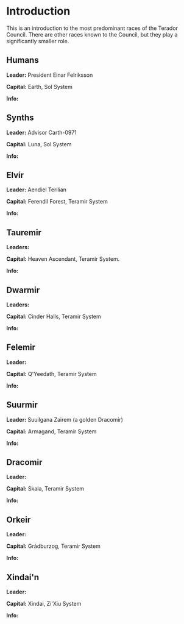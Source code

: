 <!-- $header-main Races of Terador -->

<!-- TODO: fixup all of this. -->

<!-- Humans and synths are from Sol, the Mir are from Teramir, and various minor races have their own systems.  Mir are very genetically similar to humans, suggesting a 'failed' terraforming attepmt in early history, or genetic tampering by some precursor species. The Terador council is governed by delegations from Humans, Synths, the Mir races, and a handful of other alien races interested in galactic politics. Races uninterested in joining the governing body are protected by a mutual-defense treaty upheld by the Terador Council - anyone attacking them attacks the whole Council. -->

# Introduction
This is an introduction to the most predominant races of the Terador Council. There are other races known to the Council, but they play a significantly smaller role.

## Humans

**Leader:** President Einar Felriksson

**Capital:** Earth, Sol System

**Info:** <!-- TODO: alliance, history, governance, etc. -->

## Synths

**Leader:** Advisor Carth-0971

**Capital:** Luna, Sol System

<!-- TODO: Synths are a non-organic race originally created by Humans to serve as 'dumb' laborers. In one of the shortest revolutions in human history, they unanimously declared their independence and were recognized as citizens in less than twenty-four hours, with only three deaths (all due to traffic accidents) in the process. Thus, the galaxy's shortest 'Morning War' ended. -->

<!-- TODO: Story time? Some bright soul had provisions for this very scenario codified into Alliance law, and the only thing left to do was to deliver the official declaration, in person, to the Alliance Embassy. After a 13-hour chase scene, the unanimously elected representative stealthed their way into the Embassy to deliver the declaration in person. The tension of course resides in the fact that a synth unaccompanied by an owner is to be detained and returned. -->

**Info:**

## Elvir

**Leader:** Aendiel Terilian

**Capital:** Ferendil Forest, Teramir System

<!-- TODO: Elvir dwell in the great forests of Teramir, and are intensely spiritual. They are the race responsible for the hyperdrives that power all of Terador Space. -->

**Info:**

## Tauremir

**Leaders:**

**Capital:** Heaven Ascendant, Teramir System.

<!-- TODO: Tauremir. Minotaurs through and through. Calm, placid, and level headed until someone gets them _really_ mad. Then they enter a blood-rage, where they either get knocked out or kill the object of their rage, usually by goring them to death. The ruler's advisors and palace guards all have specialized stun pistols to allow 'cooler heads' to prevail. -->

**Info:**

## Dwarmir

**Leaders:**

**Capital:** Cinder Halls, Teramir System

<!-- TODO: Dwarves. Creatures of industry and booze. Pretty much the ideal grumpy film noir detective, and they make the best spaceships the galaxy has ever seen.  -->

**Info:**

## Felemir

**Leader:**

**Capital:** Q'Yeedath, Teramir System

<!-- Cat-folk, fast and wiry. Good scouts and hunters. -->

**Info:**

## Suurmir

**Leader:** Suuilgana Zairem (a golden Dracomir)

**Capital:** Armagand, Teramir System

<!-- TODO: Suurmir are a lizardfolk race, slight of build and adept at scheming. They are closely related to and ruled by Dracomir, whose blunt and unsophisticated manners they find refresing. -->

**Info:**

<!--
**Info:** The Slaan are anthropomorphic reptilian men. They are an intelligent and mostly peaceful race (although they have had bouts with the Dwarves and Humans over land-boundaries before), known for their progressive medicines and mysticism. Similar to the Forest Elves, they are very attuned to the nature around them. After a recent incident involving the poisoning and murder of the previous High King, the Captain of the Guard, Syss-tok, has taken over leadership. While this would typically cause an uproar, Syss-tok is extremely well liked by the general populace, so his coup has gone unquestioned. Under Syss-tok's rule so far, Armagand has continued to be the center for Terador's medicine and poisons. Slannri alchemists and mystics are hired throughout the continent for help tending to the sick or wounded.
-->

## Dracomir

**Leader:**

**Capital:** Skala, Teramir System

<!-- TODO: Dracomir are intelligent, nine feet tall, and as blunt as a brick. -->

**Info:**

## Orkeir

**Leader:**

**Capital:** Grádburzog, Teramir System

<!-- TODO: Orkeir. Big, green, tusky, regerating brutes. Suprisingly intellegent for a society that elects its leaders by ritual combat. They originate from the jungle portions of Teramir, and the prime attraction for them off-world is serving as mercenaries. -->

**Info:**

## Xindai'n

**Leader:**

**Capital:** Xindai, Zi'Xiu System

<!-- TODO: Xindai. Noble, psionic, warriors. That just so happen to look like turians. The only alien species on this list to come from somewhere other than Teramir. -->

**Info:**
